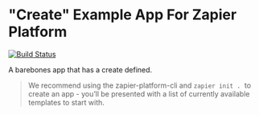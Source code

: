 # "Create" Example App For Zapier Platform

[![Build Status](https://travis-ci.org/zapier/zapier-platform-example-app-create.svg?branch=main)](https://travis-ci.org/zapier/zapier-platform-example-app-create)

A barebones app that has a create defined.

> We recommend using the zapier-platform-cli and `zapier init .`  to create an app - you’ll be presented with a list of currently available templates to start with.
